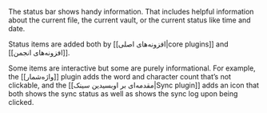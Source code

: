 The status bar shows handy information. That includes helpful information about the current file, the current vault, or the current status like time and date.

Status items are added both by [[افزونه‌های اصلی|core plugins]] and [[افزونه‌های انجمن]].

Some items are interactive but some are purely informational. For example, the [[واژه‌شمار]] plugin adds the word and character count that’s not clickable, and the [[مقدمه‌ای بر اوبسیدین سینک|Sync plugin]] adds an icon that both shows the sync status as well as shows the sync log upon being clicked.
